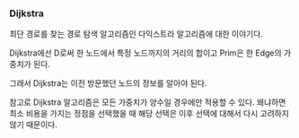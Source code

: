 ###  Dijkstra
최단 경로를 찾는 경로 탐색 알고리즘인 다익스트라 알고리즘에 대한 이야기다.

Dijkstra에선 D로써 한 노드에서 특정 노드까지의 거리의 합이고  Prim은 한 Edge의 가중치가 된다.

그래서 Dijkstra는 이전 방문했던 노드의 정보를 알아야 된다. 

참고로 Dijkstra 알고리즘은 모든 가중치가 양수일 경우에만 적용할 수 있다. 왜냐하면 최소 비용을 가지는 정점을 선택했을 때 해당 선택은 이후 선택에 대해서 다시 고려하지 않기 때문이다.